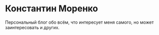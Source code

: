 # Константин Моренко

Персональный блог обо всём, что интересует меня самого, но может заинтересовать и других.
